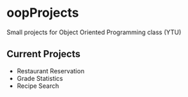 # oopProjects
Small projects for Object Oriented Programming class (YTU)

## Current Projects
+ Restaurant Reservation
+ Grade Statistics
+ Recipe Search
